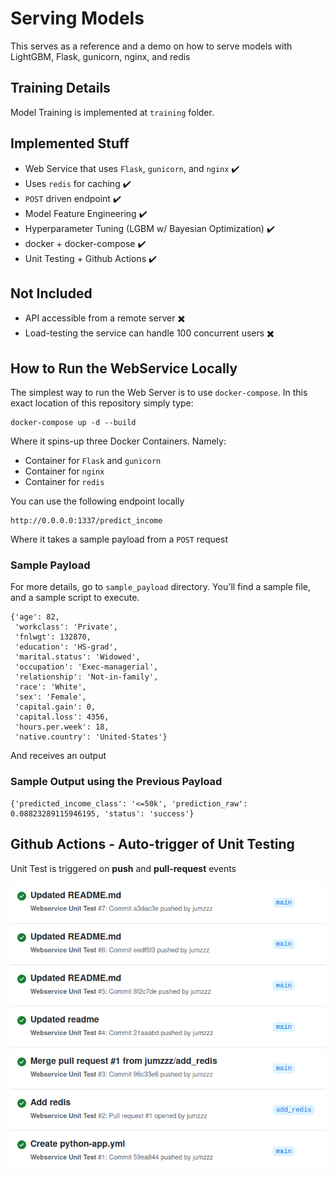 # Serving Models 
  
This serves as a reference and a demo on how to serve models with
LightGBM, Flask, gunicorn, nginx, and redis

## Training Details

Model Training is implemented at `training` folder. 

## Implemented Stuff
- Web Service that uses `Flask`, `gunicorn`, and `nginx` :heavy_check_mark:
- Uses `redis` for caching :heavy_check_mark:
- `POST` driven endpoint :heavy_check_mark:
- Model Feature Engineering :heavy_check_mark:
- Hyperparameter Tuning (LGBM w/ Bayesian Optimization) :heavy_check_mark:
- docker + docker-compose :heavy_check_mark:
- Unit Testing + Github Actions :heavy_check_mark:

## Not Included
- API accessible from a remote server :heavy_multiplication_x:
- Load-testing the service can handle 100 concurrent users :heavy_multiplication_x:


## How to Run the WebService Locally

The simplest way to run the Web Server is to use `docker-compose`. In this exact location of this repository simply type:

```
docker-compose up -d --build
```

Where it spins-up three Docker Containers. Namely:
- Container for `Flask` and `gunicorn`
- Container for `nginx`
- Container for `redis`


You can use the following endpoint locally

```
http://0.0.0.0:1337/predict_income
```

Where it takes a sample payload from a `POST` request


### Sample Payload
For more details, go to `sample_payload` directory. You'll find a sample file, and a sample script to execute.

```
{'age': 82,
 'workclass': 'Private',
 'fnlwgt': 132870,
 'education': 'HS-grad',
 'marital.status': 'Widowed',
 'occupation': 'Exec-managerial',
 'relationship': 'Not-in-family',
 'race': 'White',
 'sex': 'Female',
 'capital.gain': 0,
 'capital.loss': 4356,
 'hours.per.week': 18,
 'native.country': 'United-States'}
```

And receives an output 

### Sample Output using the Previous Payload
```
{'predicted_income_class': '<=50k', 'prediction_raw': 0.08823289115946195, 'status': 'success'}

```

## Github Actions - Auto-trigger of Unit Testing
Unit Test is triggered on **push** and **pull-request** events

![Sample Actions](misc/sample_actions.png)
